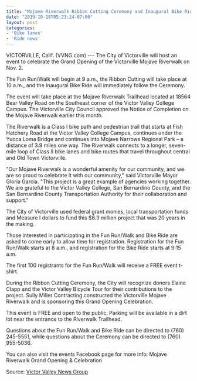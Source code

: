 ```yaml
---
title: "Mojave Riverwalk Ribbon Cutting Ceremony and Inaugural Bike Ride"
date: "2019-10-18T05:23:24-07:00"
layout: post
categories:
- 'Bike lanes'
- 'Ride news'
---
```


VICTORVILLE, Calif. (VVNG.com) --- The City of Victorville will host an event to celebrate the Grand Opening of the Victorville Mojave Riverwalk on Nov. 2.

The Fun Run/Walk will begin at 9 a.m., the Ribbon Cutting will take place at 10 a.m., and the Inaugural Bike Ride will immediately follow the Ceremony.

The event will take place at the Mojave Riverwalk Trailhead located at 18564 Bear Valley Road on the Southeast corner of the Victor Valley College Campus. The Victorville City Council approved the Notice of Completion on the Mojave Riverwalk earlier this month.

The Riverwalk is a Class I bike path and pedestrian trail that starts at Fish Hatchery Road at the Victor Valley College Campus, continues under the Yucca Loma Bridge and continues into Mojave Narrows Regional Park – a distance of 3.9 miles one way. The Riverwalk connects to a longer, seven-mile loop of Class II bike lanes and bike routes that travel throughout central and Old Town Victorville.

"Our Mojave Riverwalk is a wonderful amenity for our community, and we are so proud to celebrate it with our community," said Victorville Mayor Gloria Garcia. "This project is a great example of agencies working together. We are grateful to the Victor Valley College, San Bernardino County, and the San Bernardino County Transportation Authority for their collaboration and support."

The City of Victorville used federal grant monies, local transportation funds and Measure I dollars to fund this $6.9 million project that was 20 years in the making.

Those interested in participating in the Fun Run/Walk and Bike Ride are asked to come early to allow time for registration. Registration for the Fun Run/Walk starts at 8 a.m., and registration for the Bike Ride starts at 9:15 a.m.

The first 100 registrants for the Fun Run/Walk will receive a FREE event t-shirt.

During the Ribbon Cutting Ceremony, the City will recognize donors Elaine Clapp and the Victor Valley Bicycle Tour for their contributions to the project. Sully Miller Contracting constructed the Victorville Mojave Riverwalk and is sponsoring this Grand Opening Celebration.

This event is FREE and open to the public. Parking will be available in a dirt lot near the entrance to the Riverwalk Trailhead.

Questions about the Fun Run/Walk and Bike Ride can be directed to (760) 245-5551, while questions about the Ceremony can be directed to (760) 955-5036.

You can also visit the events Facebook page for more info: Mojave Riverwalk Grand Opening &amp; Celebration

Source: [Victor Valley News Group](https://www.vvng.com/victorville-city-hosting-mojave-riverwalk-grand-opening-celebration/)